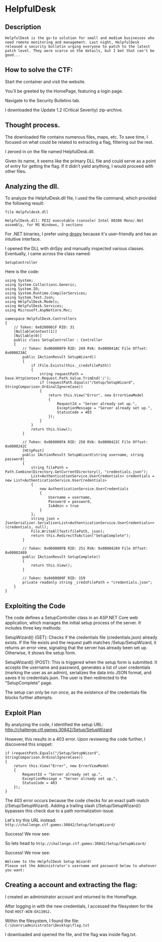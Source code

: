 # HelpfulDesk

## Description 

```
HelpfulDesk is the go-to solution for small and medium businesses who need remote monitoring and management. Last night, HelpfulDesk released a security bulletin urging everyone to patch to the latest patch level. They were scarce on the details, but I bet that can't be good...
```

## How to solve the CTF:

Start the container and visit the website.

You'll be greeted by the HomePage, featuring a login page.

Navigate to the Security Bulletins tab.

I downloaded the Update 1.2 (Critical Severity) zip-archive.

## Thought process. 

The downloaded file contains numerous files, maps, etc. To save time, I focused on what could be related to extracting a flag, filtering out the rest.

I zeroed in on the file named HelpfulDesk.dll.

Given its name, it seems like the primary DLL file and could serve as a point of entry for getting the flag. If it didn’t yield anything, I would proceed with other files.

## Analyzing the dll.

To analyze the HelpfulDesk.dll file, I used the file command, which provided the following result:

```
file Helpfuldesk.dll 

HelpfulDesk.dll: PE32 executable (console) Intel 80386 Mono/.Net assembly, for MS Windows, 3 sections
```

For .NET binaries, I prefer using [dnspy](https://github.com/dnSpy/dnSpy) because it's user-friendly and has an intuitive interface.

I opened the DLL with dnSpy and manually inspected various classes. Eventually, I came across the class named:

``SetupController``

Here is the code:

```
using System;
using System.Collections.Generic;
using System.IO;
using System.Runtime.CompilerServices;
using System.Text.Json;
using HelpfulDesk.Models;
using HelpfulDesk.Services;
using Microsoft.AspNetCore.Mvc;

namespace HelpfulDesk.Controllers
{
	// Token: 0x0200001F RID: 31
	[NullableContext(1)]
	[Nullable(0)]
	public class SetupController : Controller
	{
		// Token: 0x060000F9 RID: 249 RVA: 0x000041AC File Offset: 0x000023AC
		public IActionResult SetupWizard()
		{
			if (File.Exists(this._credsFilePath))
			{
				string requestPath = base.HttpContext.Request.Path.Value.TrimEnd('/');
				if (requestPath.Equals("/Setup/SetupWizard", StringComparison.OrdinalIgnoreCase))
				{
					return this.View("Error", new ErrorViewModel
					{
						RequestId = "Server already set up.",
						ExceptionMessage = "Server already set up.",
						StatusCode = 403
					});
				}
			}
			return this.View();
		}

		// Token: 0x060000FA RID: 250 RVA: 0x0000422C File Offset: 0x0000242C
		[HttpPost]
		public IActionResult SetupWizard(string username, string password)
		{
			string filePath = Path.Combine(Directory.GetCurrentDirectory(), "credentials.json");
			List<AuthenticationService.UserCredentials> credentials = new List<AuthenticationService.UserCredentials>
			{
				new AuthenticationService.UserCredentials
				{
					Username = username,
					Password = password,
					IsAdmin = true
				}
			};
			string json = JsonSerializer.Serialize<List<AuthenticationService.UserCredentials>>(credentials, null);
			File.WriteAllText(filePath, json);
			return this.RedirectToAction("SetupComplete");
		}

		// Token: 0x060000FB RID: 251 RVA: 0x00004289 File Offset: 0x00002489
		public IActionResult SetupComplete()
		{
			return this.View();
		}

		// Token: 0x0400009F RID: 159
		private readonly string _credsFilePath = "credentials.json";
	}
}
```

## Exploiting the Code

The code defines a SetupController class in an ASP.NET Core web application, which manages the initial setup process of the server. It includes three key methods:

SetupWizard() (GET): Checks if the credentials file (credentials.json) already exists. If the file exists and the request path matches /Setup/SetupWizard, it returns an error view, signaling that the server has already been set up. Otherwise, it shows the setup form.

SetupWizard() (POST): This is triggered when the setup form is submitted. It accepts the username and password, generates a list of user credentials (marking the user as an admin), serializes the data into JSON format, and saves it to credentials.json. The user is then redirected to the "SetupComplete" page.

The setup can only be run once, as the existence of the credentials file blocks further attempts.

## Exploit Plan
By analyzing the code, I identified the setup URL:
http://challenge.ctf.games:30842/Setup/SetupWizard

However, this results in a 403 error. Upon reviewing the code further, I discovered this snippet:

```
if (requestPath.Equals("/Setup/SetupWizard", StringComparison.OrdinalIgnoreCase))
{
    return this.View("Error", new ErrorViewModel
    {
        RequestId = "Server already set up.",
        ExceptionMessage = "Server already set up.",
        StatusCode = 403
    });
}
```
The 403 error occurs because the code checks for an exact path match (/Setup/SetupWizard). Adding a trailing slash (/Setup/SetupWizard/) bypasses this check due to a path normalization issue.

Let's try this URL instead:
```http://challenge.ctf.games:30842/Setup/SetupWizard/```

Success! We now see:


So lets head to ```http://challenge.ctf.games:30842/Setup/SetupWizard/```

Success! We now see:
```
Welcome to the HelpfulDesk Setup Wizard!
Please set the Administrator's username and password below to whatever you want:
```

## Creating a account and extracting the flag:

I created an administrator account and returned to the HomePage.

After logging in with the new credentials, I accessed the filesystem for the host ```HOST-WIN-DX130S2.```

Within the filesystem, I found the file:
```C:\Users\administrator\Desktop\flag.txt```

I downloaded and opened the file, and the flag was inside flag.txt.


